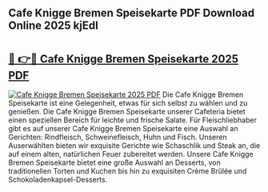 ## Cafe Knigge Bremen Speisekarte PDF Download Online 2025 kjEdI

# <h2><a href="http://gc7mf0.nevu.top/?p=Cafe+Knigge+Bremen+Speisekarte">🔗 👉🔴 Cafe Knigge Bremen Speisekarte 2025 PDF</a></h2>

[![Cafe Knigge Bremen Speisekarte 2025 PDF](https://i.imgur.com/dBaPXMq.png)](http://gc7mf0.nevu.top/?p=Cafe+Knigge+Bremen+Speisekarte)
Die Cafe Knigge Bremen Speisekarte ist eine Gelegenheit, etwas für sich selbst zu wählen und zu genießen. Die Cafe Knigge Bremen Speisekarte unserer Cafeteria bietet einen speziellen Bereich für leichte und frische Salate. Für Fleischliebhaber gibt es auf unserer Cafe Knigge Bremen Speisekarte eine Auswahl an Gerichten: Rindfleisch, Schweinefleisch, Huhn und Fisch. Unseren Auserwählten bieten wir exquisite Gerichte wie Schaschlik und Steak an, die auf einem alten, natürlichen Feuer zubereitet werden. Unsere Cafe Knigge Bremen Speisekarte bietet eine große Auswahl an Desserts, von traditionellen Torten und Kuchen bis hin zu exquisiten Crème Brûlée und Schokoladenkapsel-Desserts.
